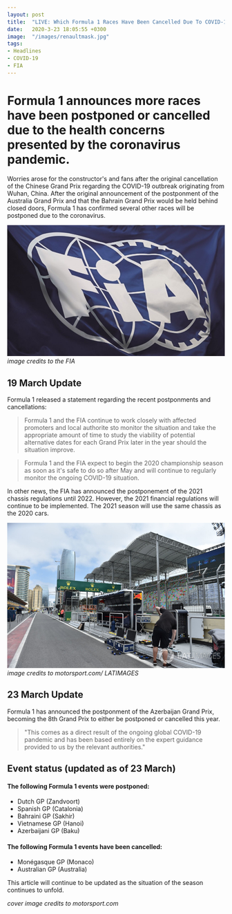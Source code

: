 ```yaml
--- 
layout: post
title:  "LIVE: Which Formula 1 Races Have Been Cancelled Due To COVID-19?"
date:   2020-3-23 18:05:55 +0300
image:  "/images/renaultmask.jpg"
tags:   
- Headlines
- COVID-19
- FIA
---
```


# Formula 1 announces more races have been postponed or cancelled due to the health concerns presented by the coronavirus pandemic.

Worries arose for the constructor's and fans after the original cancellation of the Chinese Grand Prix regarding the COVID-19 outbreak
originating from Wuhan, China. After the original announcement of the postponment of the Australia Grand Prix and that the Bahrain Grand Prix would be held behind closed doors,
Formula 1 has confirmed several other races will be postponed due to the coronavirus.

![alt text](https://github.com/Asfalto-Ascari-Group/AsfaltoAscari/blob/gh-pages/images/FIA.jpg?raw=true "FIA Flag")
*image credits to the FIA*
## 19 March Update

Formula 1 released a statement regarding the recent postponments and cancellations:
> Formula 1 and the FIA continue to work closely with affected promoters and local authorite sto monitor the situation and take the appropriate amount of time to study the viability of potential alternative dates for each Grand Prix later in the year should the situation improve.

> Formula 1 and the FIA expect to begin the 2020 championship season as soon as it's safe to do so after May and will continue to regularly monitor the ongoing COVID-19 situation.

In other news, the FIA has announced the postponement of the 2021 chassis regulations until 2022. However, the 2021 financial regulations will continue to be implemented. The 2021 season will use the same chassis as the 2020 cars.

![alt text](https://github.com/Asfalto-Ascari-Group/AsfaltoAscari/blob/gh-pages/images/AZPitLane.jpg?raw=true "Baku City Circuit Pit Lane")
*image credits to motorsport.com/ LATIMAGES*
## 23 March Update 

Formula 1 has announced the postponment of the Azerbaijan Grand Prix, becoming the 8th Grand Prix to either be postponed or cancelled this year.

> "This comes as a direct result of the ongoing global COVID-19 pandemic and has been based entirely on the expert guidance provided to us by the relevant authorities."



## Event status (updated as of 23 March)

#### The following Formula 1 events were postponed:
- Dutch GP (Zandvoort)
- Spanish GP (Catalonia)
- Bahraini GP (Sakhir)
- Vietnamese GP (Hanoi)
- Azerbaijani GP (Baku)

#### The following Formula 1 events have been cancelled:
- Monégasque GP (Monaco)
- Australian GP (Australia)




This article will continue to be updated as the situation of the season continues to unfold.

*cover image credits to motorsport.com*
